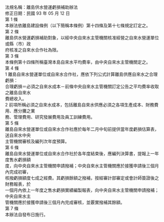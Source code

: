 法規名稱：離島供水營運虧損補助辦法  
修正日期：民國 93 年 05 月 12 日  
第 1 條  
本辦法依離島建設條例（以下簡稱本條例）第十四條及第十七條規定訂定之。  
第 2 條  
離島供水營運虧損補助對象，以經中央自來水主管機關核准經營之自來水營運單位或縣（市）政  
府核准之自來水合作社為限。  
第 3 條  
本條例第十四條所稱臺灣本島自來水平均費率，由中央自來水主管機關定之。  
第 4 條  
1 離島自來水營運單位或自來水合作社，應依下列公式計算離島供應自來水之合理虧損：  
合理虧損＝必須之自來水成本－前條中央自來水主管機關訂定公告之平均費率收取之離島自來水  
費總收入。  
2 前項所稱必須之自來水成本，包括離島自來水供應必須之各項生產成本、財務費用、應分攤之業  
務、管理費用、研究發展費用及員工訓練費用。  
第 5 條  
離島自來水營運單位或自來水合作社應於每年二月中旬前提供當年度虧損估算表，送自來水中央  
主管機關審核及編列次年度預算。  
第 6 條  
離島自來水營運單位或自來水合作社於各年度結束後，應編列決算書，提報上一年度售水虧損額  
度，向中央自來水主管機關申請撥補；中央自來水主管機關應於接獲申請後三個月內完成初審，  
核撥虧損額度七成之經費。其虧損餘額之撥補，按經審計部審定或會計師簽證後之財務報表，於  
一個月內依上一年度之售水虧損實績編製報表，向中央自來水主管機關申請撥補；中央自來水主  
管機關應於接獲申請後三個月內完成審核，並覈實撥補其餘額。  
第 7 條  
本辦法自發布日施行。  


